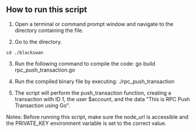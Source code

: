 ## How to run this script

1. Open a terminal or command prompt window and navigate to the directory containing the file.

2. Go to the directory.

```unix
cd ./blackswan
```

3. Run the following command to compile the code: go build rpc_push_transaction.go

4. Run the compiled binary file by executing: ./rpc_push_transaction

5. The script will perform the push_transaction function, creating a transaction with ID 1, the user $account, and the data "This is RPC Push Transaction using Go".

Notes: Before running this script, make sure the node_url is accessible and the PRIVATE_KEY environment variable is set to the correct value.

